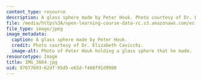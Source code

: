 ```yaml
---
content_type: resource
description: A glass sphere made by Peter Houk. Photo courtesy of Dr. Elizabeth Cavicchi.
file: /media/https%3A/open-learning-course-data-rc.s3.amazonaws.com/ec-050-recreate-experiments-from-history-inform-the-future-from-the-past-galileo-january-iap-2010/9767760362df95d5e65df468f91d9900_IMG_3664.jpg
file_type: image/jpeg
image_metadata:
  caption: A glass sphere made by Peter Houk.
  credit: Photo courtesy of Dr. Elizabeth Cavicchi.
  image-alt: Photo of Peter Houk holding a glass sphere that he made.
resourcetype: Image
title: IMG_3664.jpg
uid: 97677603-62df-95d5-e65d-f468f91d9900
---
```

